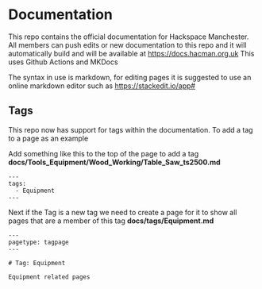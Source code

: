 
# Documentation

This repo contains the official documentation for Hackspace Manchester. 
All members can push edits or new documentation to this repo and it will automatically build and will be available at https://docs.hacman.org.uk
This uses Github Actions and MKDocs

The syntax in use is markdown, for editing pages it is suggested to use an online markdown editor such as
https://stackedit.io/app#

## Tags

This repo now has support for tags within the documentation.
To add a tag to a page as an example

Add something like this to the top of the page to add a tag
**docs/Tools_Equipment/Wood_Working/Table_Saw_ts2500.md**
```
---
tags:
  - Equipment
---
```

Next if the Tag is a new tag we need to create a page for it
to show all pages that are a member of this tag
**docs/tags/Equipment.md**
```
---
pagetype: tagpage
---

# Tag: Equipment

Equipment related pages
```
